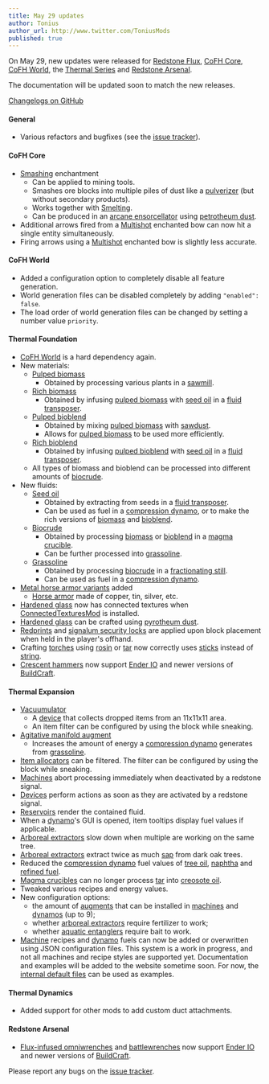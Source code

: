 ```yaml
---
title: May 29 updates
author: Tonius
author_url: http://www.twitter.com/ToniusMods
published: true
---
```


On May 29, new updates were released for [Redstone Flux](/docs/redstone-flux/),
[CoFH Core](/docs/1.12/cofh-core/), [CoFH World](/docs/1.12/cofh-world/), the [Thermal
Series](/docs/#thermal-series) and [Redstone Arsenal](/docs/1.12/redstone-arsenal/).

The documentation will be updated soon to match the new releases.

[Changelogs on GitHub](https://github.com/CoFH/Version)

#### General
* Various refactors and bugfixes (see the [issue
  tracker](https://github.com/CoFH/Feedback/issues?q=is%3Aissue+is%3Aclosed+label%3Afixed+sort%3Aupdated-desc)).

#### CoFH Core
* [Smashing](/docs/1.12/cofh-core/smashing/) enchantment
  * Can be applied to mining tools.
  * Smashes ore blocks into multiple piles of dust like a
    [pulverizer](/docs/1.12/thermal-expansion/pulverizer/) (but without secondary
    products).
  * Works together with [Smelting](/docs/1.12/cofh-core/smelting/).
  * Can be produced in an [arcane
    ensorcellator](/docs/1.12/thermal-expansion/arcane-ensorcellator/) using
    [petrotheum dust](/docs/1.12/thermal-foundation/petrotheum-dust/).
* Additional arrows fired from a [Multishot](/docs/1.12/cofh-core/multishot/)
  enchanted bow can now hit a single entity simultaneously.
* Firing arrows using a [Multishot](/docs/1.12/cofh-core/multishot/) enchanted bow is
  slightly less accurate.

#### CoFH World
* Added a configuration option to completely disable all feature generation.
* World generation files can be disabled completely by adding `"enabled":
  false`.
* The load order of world generation files can be changed by setting a number
  value `priority`.

#### Thermal Foundation
* [CoFH World](/docs/1.12/cofh-world/) is a hard dependency again.
* New materials:
  * [Pulped biomass](/docs/1.12/thermal-foundation/pulped-biomass/)
    * Obtained by processing various plants in a
      [sawmill](/docs/1.12/thermal-expansion/sawmill/).
  * [Rich biomass](/docs/1.12/thermal-foundation/rich-biomass/)
    * Obtained by infusing [pulped
      biomass](/docs/1.12/thermal-foundation/pulped-biomass/) with [seed
      oil](/docs/1.12/thermal-foundation/seed-oil/) in a [fluid
      transposer](/docs/1.12/thermal-expansion/fluid-transposer/).
  * [Pulped bioblend](/docs/1.12/thermal-foundation/pulped-bioblend/)
    * Obtained by mixing [pulped
      biomass](/docs/1.12/thermal-foundation/pulped-biomass/) with
      [sawdust](/docs/1.12/thermal-foundation/sawdust/).
    * Allows for [pulped biomass](/docs/1.12/thermal-foundation/pulped-biomass/) to
      be used more efficiently.
  * [Rich bioblend](/docs/1.12/thermal-foundation/rich-bioblend/)
    * Obtained by infusing [pulped
      bioblend](/docs/1.12/thermal-foundation/pulped-bioblend/) with [seed
      oil](/docs/1.12/thermal-foundation/seed-oil/) in a [fluid
      transposer](/docs/1.12/thermal-expansion/fluid-transposer/).
  * All types of biomass and bioblend can be processed into different amounts of
    [biocrude](/docs/1.12/thermal-foudation/biocrude/).
* New fluids:
  * [Seed oil](/docs/1.12/thermal-foundation/seed-oil/)
    * Obtained by extracting from seeds in a [fluid
      transposer](/docs/1.12/thermal-expansion/fluid-transposer/).
    * Can be used as fuel in a [compression
      dynamo](/docs/1.12/thermal-expansion/compression-dynamo/), or to make the rich
      versions of [biomass](/docs/1.12/thermal-foundation/pulped-biomass/) and
      [bioblend](/docs/1.12/thermal-foundation/pulped-bioblend/).
  * [Biocrude](/docs/1.12/thermal-foundation/biocrude/)
    * Obtained by processing [biomass](/docs/1.12/thermal-foundation/pulped-biomass/)
      or [bioblend](/docs/1.12/thermal-foundation/pulped-bioblend/) in a [magma
      crucible](/docs/1.12/thermal-expansion/magma-crucible/).
    * Can be further processed into
      [grassoline](/docs/1.12/thermal-foundation/grassoline/).
  * [Grassoline](/docs/1.12/thermal-foundation/grassoline/)
    * Obtained by processing [biocrude](/docs/1.12/thermal-foundation/biocrude/) in a
      [fractionating still](/docs/1.12/thermal-expansion/fractionating-still/).
    * Can be used as fuel in a [compression
      dynamo](/docs/1.12/thermal-expansion/compression-dynamo/).
* [Metal horse armor variants](/docs/1.12/thermal-foundation/horse-armor/) added
  * [Horse armor](https://minecraft.gamepedia.com/Horse_Armor) made of copper,
    tin, silver, etc.
* [Hardened glass](/docs/1.12/thermal-foundation/hardened-glass/) now has connected
  textures when
  [ConnectedTexturesMod](https://minecraft.curseforge.com/projects/ctm) is
  installed.
* [Hardened glass](/docs/1.12/thermal-foundation/hardened-glass/) can be crafted
  using [pyrotheum dust](/docs/1.12/thermal-foundation/pyrotheum-dust/).
* [Redprints](/docs/1.12/thermal-foundation/redprint/) and [signalum security
  locks](/docs/1.12/thermal-foundation/signalum-security-lock/) are applied upon
  block placement when held in the player's offhand.
* Crafting [torches](https://minecraft.gamepedia.com/Torch) using
  [rosin](/docs/1.12/thermal-foundation/rosin/) or
  [tar](/docs/1.12/thermal-foundation/tar/) now correctly uses
  [sticks](https://minecraft.gamepedia.com/Stick) instead of
  [string](https://minecraft.gamepedia.com/String).
* [Crescent hammers](/docs/1.12/thermal-foundation/crescent-hammer/) now support
  [Ender IO](http://enderio.com/) and newer versions of
  [BuildCraft](https://www.mod-buildcraft.com/).

#### Thermal Expansion
* [Vacuumulator](/docs/1.12/thermal-expansion/vacuumulator/)
  * A [device](/docs/1.12/thermal-expansion/devices/) that collects dropped items
    from an 11x11x11 area.
  * An item filter can be configured by using the block while sneaking.
* [Agitative manifold
  augment](/docs/1.12/thermal-expansion/augment-agitative-manifold/)
  * Increases the amount of energy a [compression
    dynamo](/docs/1.12/thermal-expansion/compression-dynamo/) generates from
    [grassoline](/docs/1.12/thermal-foundation/grassoline/).
* [Item allocators](/docs/1.12/thermal-expansion/item-allocator/) can be filtered.
  The filter can be configured by using the block while sneaking.
* [Machines](/docs/1.12/thermal-expansion/machines/) abort processing immediately
  when deactivated by a redstone signal.
* [Devices](/docs/1.12/thermal-expansion/devices/) perform actions as soon as they
  are activated by a redstone signal.
* [Reservoirs](/docs/1.12/thermal-expansion/reservoir/) render the contained fluid.
* When a [dynamo](/docs/1.12/thermal-expansion/dynamos/)'s GUI is opened, item
  tooltips display fuel values if applicable.
* [Arboreal extractors](/docs/1.12/thermal-expansion/arboreal-extractor/) slow down
  when multiple are working on the same tree.
* [Arboreal extractors](/docs/1.12/thermal-expansion/arboreal-extractor/) extract
  twice as much [sap](/docs/1.12/thermal-foundation/sap/) from dark oak trees.
* Reduced the [compression dynamo](/docs/1.12/thermal-expansion/compression-dynamo/)
  fuel values of [tree oil](/docs/1.12/thermal-foundation/tree-oil/),
  [naphtha](/docs/1.12/thermal-foundation/naphtha/) and [refined
  fuel](/docs/1.12/thermal-foundation/refined-fuel/).
* [Magma crucibles](/docs/1.12/thermal-expansion/magma-crucible/) can no longer
  process [tar](/docs/1.12/thermal-foundation/tar/) into [creosote
  oil](/docs/1.12/thermal-foundation/creosote-oil/).
* Tweaked various recipes and energy values.
* New configuration options:
  * the amount of [augments](/docs/1.12/thermal-expansion/augments/) that can be
    installed in [machines](/docs/1.12/thermal-expansion/machines/) and
    [dynamos](/docs/1.12/thermal-expansion/dynamos/) (up to 9);
  * whether [arboreal extractors](/docs/1.12/thermal-expansion/arboreal-extractor/)
    require fertilizer to work;
  * whether [aquatic entanglers](/docs/1.12/thermal-expansion/aquatic-entangler/)
    require bait to work.
* [Machine](/docs/1.12/thermal-expansion/machines/) recipes and
  [dynamo](/docs/1.12/thermal-expansion/dynamos/) fuels can now be added or
  overwritten using JSON configuration files. This system is a work in progress,
  and not all machines and recipe styles are supported yet. Documentation and
  examples will be added to the website sometime soon. For now, the [internal
  default
  files](https://github.com/CoFH/ThermalExpansion/tree/1.12/src/main/resources/assets/thermalexpansion/content)
  can be used as examples.

#### Thermal Dynamics
* Added support for other mods to add custom duct attachments.

#### Redstone Arsenal
* [Flux-infused omniwrenches](/docs/1.12/redstone-arsenal/flux-infused-omniwrench/)
  and [battlewrenches](/docs/1.12/redstone-arsenal/flux-infused-battlewrench/) now
  support [Ender IO](http://enderio.com/) and newer versions of
  [BuildCraft](https://www.mod-buildcraft.com/).

Please report any bugs on the [issue
tracker](http://www.github.com/CoFH/Feedback).
